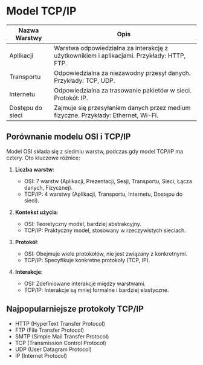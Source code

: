 # Model TCP/IP

| Nazwa Warstwy    | Opis                                       |
|-------------------|--------------------------------------------|
| Aplikacji         | Warstwa odpowiedzialna za interakcję z użytkownikiem i aplikacjami. Przykłady: HTTP, FTP. |
| Transportu        | Odpowiedzialna za niezawodny przesył danych. Przykłady: TCP, UDP. |
| Internetu         | Odpowiedzialna za trasowanie pakietów w sieci. Protokół: IP. |
| Dostępu do sieci  | Zajmuje się przesyłaniem danych przez medium fizyczne. Przykłady: Ethernet, Wi-Fi. |

## Porównanie modelu OSI i TCP/IP

Model OSI składa się z siedmiu warstw, podczas gdy model TCP/IP ma cztery. Oto kluczowe różnice:

1. **Liczba warstw**:
   - OSI: 7 warstw (Aplikacji, Prezentacji, Sesji, Transportu, Sieci, Łącza danych, Fizycznej).
   - TCP/IP: 4 warstwy (Aplikacji, Transportu, Internetu, Dostępu do sieci).

2. **Kontekst użycia**:
   - OSI: Teoretyczny model, bardziej abstrakcyjny.
   - TCP/IP: Praktyczny model, stosowany w rzeczywistych sieciach.

3. **Protokół**:
   - OSI: Obejmuje wiele protokołów, nie jest związany z konkretnymi.
   - TCP/IP: Specyfikuje konkretne protokoły (TCP, IP).

4. **Interakcje**:
   - OSI: Zdefiniowane interakcje między warstwami.
   - TCP/IP: Interakcje są mniej formalne i bardziej elastyczne.

## Najpopularniejsze protokoły TCP/IP

- HTTP (HyperText Transfer Protocol)
- FTP (File Transfer Protocol)
- SMTP (Simple Mail Transfer Protocol)
- TCP (Transmission Control Protocol)
- UDP (User Datagram Protocol)
- IP (Internet Protocol)

